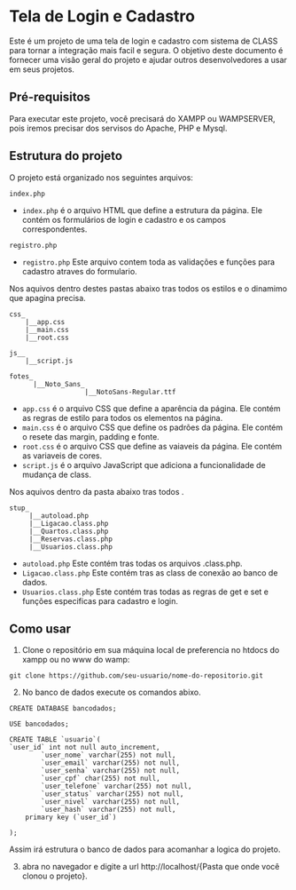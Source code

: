 # Tela de Login e Cadastro

Este é um projeto de uma tela de login e cadastro com sistema de CLASS para tornar a integração mais facil e segura. O objetivo deste documento é fornecer uma visão geral do projeto e ajudar outros desenvolvedores a usar em seus projetos.

## Pré-requisitos

Para executar este projeto, você precisará do XAMPP ou WAMPSERVER, pois iremos precisar dos servisos do Apache, PHP e Mysql.

## Estrutura do projeto

O projeto está organizado nos seguintes arquivos:


```
index.php 
```
- `index.php` é o arquivo HTML que define a estrutura da página. Ele contém os formulários de login e cadastro e os campos correspondentes.


```
registro.php 
```
- `registro.php` Este arquivo contem toda as validações e funções para cadastro atraves do formulario.




Nos aquivos dentro destes pastas abaixo tras todos os estilos e o dinamimo que apagina precisa. 
```
css_
    |__app.css
    |__main.css
    |__root.css

js__
    |__script.js

fotes_
      |__Noto_Sans_
                   |__NotoSans-Regular.ttf

```
- `app.css` é o arquivo CSS que define a aparência da página. Ele contém as regras de estilo para todos os elementos na página.
- `main.css` é o arquivo CSS que define os padrões da página. Ele contém o resete das margin, padding e fonte.
- `root.css` é o arquivo CSS que define as vaiaveis da página. Ele contém as variaveis de cores.
- `script.js` é o arquivo JavaScript que adiciona a funcionalidade de mudança de class.


Nos aquivos dentro da pasta abaixo tras todos . 
```
stup_
     |__autoload.php
     |__Ligacao.class.php
     |__Quartos.class.php
     |__Reservas.class.php
     |__Usuarios.class.php
```
- `autoload.php` Este contém tras todas os arquivos .class.php.
- `Ligacao.class.php` Este contém tras as class de conexão ao banco de dados.
- `Usuarios.class.php` Este contém tras todas as regras de get e set e funções especificas para cadastro e login.


## Como usar

1. Clone o repositório em sua máquina local de preferencia no htdocs do xampp ou no www do wamp:

```
git clone https://github.com/seu-usuario/nome-do-repositorio.git
```

2. No banco de dados execute os comandos abixo.
```
CREATE DATABASE bancodados;

USE bancodados;

CREATE TABLE `usuario`(
`user_id` int not null auto_increment,
		`user_nome` varchar(255) not null,
		`user_email` varchar(255) not null,
		`user_senha` varchar(255) not null,
		`user_cpf` char(255) not null,
		`user_telefone` varchar(255) not null,
		`user_status` varchar(255) not null,
        `user_nivel` varchar(255) not null,
        `user_hash` varchar(255) not null,
    primary key (`user_id`)

);

```

Assim irá estrutura o banco de dados para acomanhar a logica do projeto.


3. abra no navegador e digite a url http://localhost/{Pasta que onde você clonou o projeto}.


